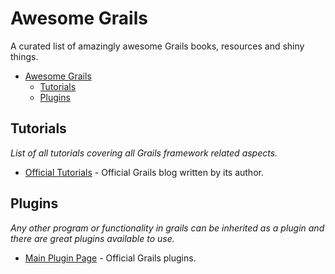 # Awesome Grails
A curated list of amazingly awesome Grails books, resources and shiny things.

- [Awesome Grails](#awesome-grails)
	- [Tutorials](#tutorials)
	- [Plugins](#plugins)

## Tutorials
*List of all tutorials covering all Grails framework related aspects.*

* [Official Tutorials](https://grails.org/tutorials) - Official Grails blog written by its author.


## Plugins
*Any other program or functionality in grails can be inherited as a plugin and there are great plugins available to use.*

* [Main Plugin Page](https://grails.org/plugins/) - Official Grails plugins.
